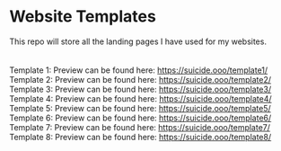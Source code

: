 # Website Templates
 This repo will store all the landing pages I have used for my websites.
 <br>
 <br>
 <br>
Template 1: Preview can be found here: https://suicide.ooo/template1/ <br>
Template 2: Preview can be found here: https://suicide.ooo/template2/ <br>
Template 3: Preview can be found here: https://suicide.ooo/template3/ <br>
Template 4: Preview can be found here: https://suicide.ooo/template4/ <br>
Template 5: Preview can be found here: https://suicide.ooo/template5/ <br>
Template 6: Preview can be found here: https://suicide.ooo/template6/ <br>
Template 7: Preview can be found here: https://suicide.ooo/template7/ <br>
Template 8: Preview can be found here: https://suicide.ooo/template8/
